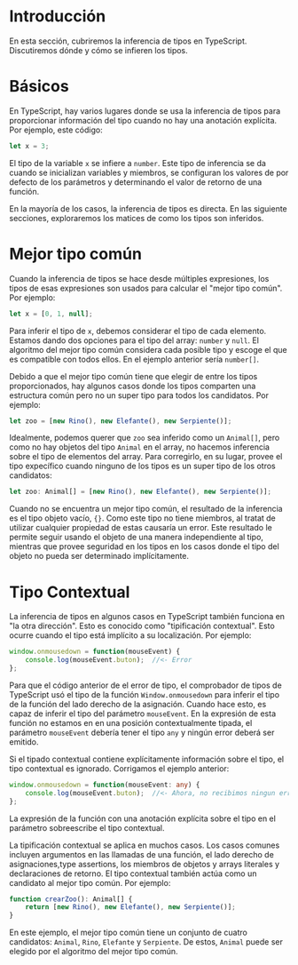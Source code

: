 # Introducción

En esta sección, cubriremos la inferencia de tipos en TypeScript. Discutiremos dónde y cómo se infieren los tipos.

# Básicos

En TypeScript, hay varios lugares donde se usa la inferencia de tipos para proporcionar información del tipo cuando no hay una anotación explícita. Por ejemplo, este código:

```ts
let x = 3;
```

El tipo de la variable `x` se infiere a `number`.
Este tipo de inferencia se da cuando se inicializan variables y miembros, se configuran los valores de por defecto de los parámetros y determinando el valor de retorno de una función.

En la mayoría de los casos, la inferencia de tipos es directa.
En las siguiente secciones, exploraremos los matices de como los tipos son inferidos.

# Mejor tipo común

Cuando la inferencia de tipos se hace desde múltiples expresiones, los tipos de esas expresiones son usados para calcular el "mejor tipo común". Por ejemplo:

```ts
let x = [0, 1, null];
```

Para inferir el tipo de `x`, debemos considerar el tipo de cada elemento.
Estamos dando dos opciones para el tipo del array: `number` y `null`.
El algoritmo del mejor tipo común considera cada posible tipo y escoge el que es compatible con todos ellos.
En el ejemplo anterior sería `number[]`.

Debido a que el mejor tipo común tiene que elegir de entre los tipos proporcionados, hay algunos casos donde los tipos comparten una estructura común pero no un super tipo para todos los candidatos. Por ejemplo:

```ts
let zoo = [new Rino(), new Elefante(), new Serpiente()];
```

Idealmente, podemos querer que `zoo` sea inferido como un `Animal[]`, pero como no hay objetos del tipo `Animal` en el array, no hacemos inferencia sobre el tipo de elementos del array.
Para corregirlo, en su lugar, provee el tipo expecífico cuando ninguno de los tipos es un super tipo de los otros candidatos:

```ts
let zoo: Animal[] = [new Rino(), new Elefante(), new Serpiente()];
```

Cuando no se encuentra un mejor tipo común, el resultado de la inferencia es el tipo objeto vacío, `{}`.
Como este tipo no tiene miembros, al tratat de utilizar cualquier propiedad de estas causaría un error.
Este resultado le permite seguir usando el objeto de una manera independiente al tipo, mientras que provee seguridad en los tipos en los casos donde el tipo del objeto no pueda ser determinado implícitamente.

# Tipo Contextual

La inferencia de tipos en algunos casos en TypeScript también funciona en "la otra dirección".
Esto es conocido como "tipificación contextual".
Esto ocurre cuando el tipo está implícito a su localización. Por ejemplo:

```ts
window.onmousedown = function(mouseEvent) {
    console.log(mouseEvent.buton);  //<- Error
};
```

Para que el código anterior de el error de tipo, el comprobador de tipos de TypeScript usó el tipo de la función `Window.onmousedown` para inferir el tipo de la función del lado derecho de la asignación.
Cuando hace esto, es capaz de inferir el tipo del parámetro `mouseEvent`.
En la expresión de esta función no estamos en en una posición contextualmente tipada, el parámetro `mouseEvent` debería tener el tipo `any` y ningún error deberá ser emitido.

Si el tipado contextual contiene explícitamente información sobre el tipo, el tipo contextual es ignorado.
Corrigamos el ejemplo anterior:

```ts
window.onmousedown = function(mouseEvent: any) {
    console.log(mouseEvent.buton);  //<- Ahora, no recibimos ningun error
};
```

La expresión de la función con una anotación explícita sobre el tipo en el parámetro sobreescribe el tipo contextual.

La tipificación contextual se aplica en muchos casos.
Los casos comunes incluyen argumentos en las llamadas de una función, el lado derecho de asignaciones,type assertions, los miembros de objetos y arrays literales y declaraciones de retorno.
El tipo contextual también actúa como un candidato al mejor tipo común. Por ejemplo:

```ts
function crearZoo(): Animal[] {
    return [new Rino(), new Elefante(), new Serpiente()];
}
```

En este ejemplo, el mejor tipo común tiene un conjunto de cuatro candidatos: `Animal`, `Rino`, `Elefante` y `Serpiente`.
De estos, `Animal` puede ser elegido por el algoritmo del mejor tipo común.
